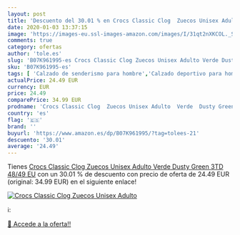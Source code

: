 ```yaml
---
layout: post
title: 'Descuento del 30.01 % en Crocs Classic Clog  Zuecos Unisex Adulto'
date: 2020-01-03 13:37:15
image: 'https://images-eu.ssl-images-amazon.com/images/I/31qt2nXKCOL._SL400_.jpg'
comments: true
category: ofertas
author: 'tole.es'
slug: 'B07K961995-es Crocs Classic Clog Zuecos Unisex Adulto Verde Dusty Green...'
sku: 'B07K961995-es'
tags: [ 'Calzado de senderismo para hombre','Calzado deportivo para hombre','Chanclas y sandalias de piscina para hombre','Zapatillas de senderismo para hombre','Zapatillas y calzado deportivo para hombre','Zapatos','Zapatos para hombre','Zapatos y complementos','zuecos', ]
actualPrice: 24.49 EUR
currency: EUR
price: 24.49
comparePrice: 34.99 EUR
prodname: 'Crocs Classic Clog  Zuecos Unisex Adulto  Verde  Dusty Green 3TD   48/49 EU'
country: 'es'
flag: '🇪🇸'
brand: ''
buyurl: 'https://www.amazon.es/dp/B07K961995/?tag=tolees-21'
descuento: '30.01'
average: '24.49'
---
```


Tienes [Crocs Classic Clog  Zuecos Unisex Adulto  Verde  Dusty Green 3TD   48/49 EU](https://www.amazon.es/dp/B07K961995/?tag=tolees-21) con un 30.01 % de descuento con precio de oferta de 24.49 EUR (original: 34.99 EUR) en el siguiente enlace!

[![Crocs Classic Clog  Zuecos Unisex Adulto](https://images-eu.ssl-images-amazon.com/images/I/31qt2nXKCOL._SL400_.jpg)](https://www.amazon.es/dp/B07K961995/?tag=tolees-21)

ℹ️:


[🛒 Accede a la oferta!!](https://www.amazon.es/dp/B07K961995/?tag=tolees-21)
